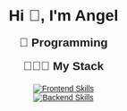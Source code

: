 <div style="text-align: center; font-family: Arial, sans-serif;">
  <h1 style="margin-bottom: 10px;">Hi 👋, I'm Angel</h1>
  
  <h2 style="margin-top: 20px;">🚀 Programming</h2>
  <h2 style="margin-top: 10px;">👨🏻‍💻 My Stack</h2>

  <div style="display: flex; justify-content: center; gap: 20px; flex-wrap: wrap; margin-top: 20px;">
    <a href="https://skillicons.dev">
      <img src="https://skillicons.dev/icons?i=html,css,typescript,javascript,angular," alt="Frontend Skills">
      <br>
      <img src="https://skillicons.dev/icons?i=java,spring,docker,git,mysql" alt="Backend Skills">
    </a>
  </div>
</div>
